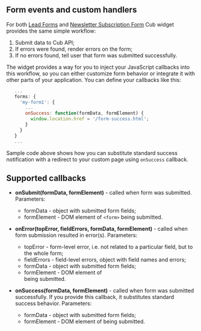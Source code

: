 ## Form events and custom handlers

For both [Lead Forms](lead-forms.md) and 
[Newsletter Subscription Form](newsletter-form.md) Cub widget provides the same
simple workflow:

1. Submit data to Cub API;
2. If errors were found, render errors on the form;
3. If no errors found, tell user that form was submitted successfully.

The widget provides a way for you to inject your JavaScript callbacks into this 
workflow, so you can either customize form behavior or integrate it with other
parts of your application. You can define your callbacks like this:
 
```js
   ...
   forms: {
     'my-form1': {
       ...
       onSuccess: function(formData, formElement) {
         window.location.href = '/form-success.html';
       }
     }
   }
   ...
```
Sample code above shows how you can substitute standard success notification
with a redirect to your custom page using ``onSuccess`` callback. 

## Supported callbacks

* **onSubmit(formData, formElement)** - called when form was submitted. 
  Parameters:
    - formData - object with submitted form fields;
    - formElement - DOM element of ``<form>`` being submitted.

* **onError(topError, fieldErrors, formData, formElement)** - called when form
  submission resulted in error(s). Parameters:
    - topError - form-level error, i.e. not related to a particular field, but
      to the whole form;
    - fieldErrors - field-level errors, object with field names and errors;
    - formData - object with submitted form fields;
    - formElement - DOM element of <form> being submitted.

* **onSuccess(formData, formElement)** - called when form was submitted 
   successfully. If you provide this callback, it substitutes standard success 
   behavior. Parameters:
    - formData - object with submitted form fields;
    - formElement - DOM element of <form> being submitted.
